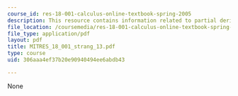 ```yaml
---
course_id: res-18-001-calculus-online-textbook-spring-2005
description: This resource contains information related to partial derivatives.
file_location: /coursemedia/res-18-001-calculus-online-textbook-spring-2005/306aaa4ef37b20e90940494ee6abdb43_MITRES_18_001_strang_13.pdf
file_type: application/pdf
layout: pdf
title: MITRES_18_001_strang_13.pdf
type: course
uid: 306aaa4ef37b20e90940494ee6abdb43

---
```

None